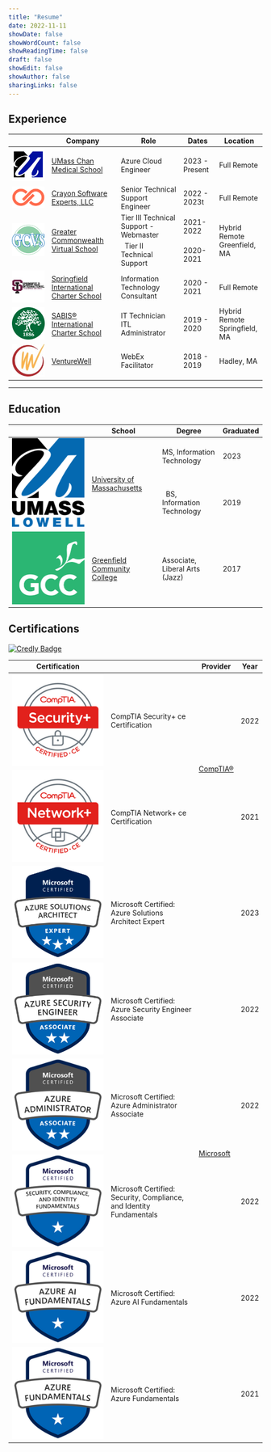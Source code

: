 ```yaml
---
title: "Resume"
date: 2022-11-11
showDate: false
showWordCount: false
showReadingTime: false
draft: false
showEdit: false
showAuthor: false
sharingLinks: false
---
```


## Experience

<table>
    <thead>
        <tr>
            <th></th>
            <th>Company</th>
            <th>Role</th>
            <th>Dates</th>
            <th>Location</th>
        </tr>
    </thead>
    <tbody>
        <tr>
            <td ><img class="customEntitityLogo" src="umasschan.png"/></td>
            <td><a href="https://www.umassmed.edu/" target="_blank">UMass Chan Medical School</a></td>
            <td>Azure Cloud Engineer</td>
            <td>2023 - Present</td>
            <td>Full Remote</td>
        </tr>
        <tr>
            <td ><img class="customEntitityLogo" src="crayon.png"/></td>
            <td><a href="https://www.crayon.com/us/" target="_blank">Crayon Software Experts, LLC</a></td>
            <td>Senior Technical Support Engineer</td>
            <td>2022 - 2023t</td>
            <td>Full Remote</td>
        </tr>
        <tr>
            <td rowspan=2><img class="customEntitityLogo" src="gcvs.png"/></td>
            <td rowspan=2><a href="https://www.gcvs.org" target="_blank">Greater Commonwealth Virtual School</a></td>
            <td>Tier III Technical Support - Webmaster</td>
            <td>2021-2022</td>
            <td rowspan=2>Hybrid Remote </br>Greenfield, MA</td>
        </tr>
        <tr>
            <td>&nbsp;&nbsp;Tier II Technical Support</td>
            <td>2020-2021</td>
        </tr>
        <tr>
            <td ><img class="customEntitityLogo" src="sics.jpg"/></td>
            <td><a href="https://sics.org" target="_blank">Springfield International Charter School</a></td>
            <td>Information Technology Consultant</td>
            <td>2020 - 2021</td>
            <td>Full Remote</td>
        </tr>
        <tr>
            <td ><img class="customEntitityLogo" src="sabis.png"/></td>
            <td><a href="https://www.sabis.net" target="_blank">SABIS® International Charter School</a></td>
            <td>IT Technician</br>ITL Administrator</td>
            <td>2019 - 2020</td>
            <td>Hybrid Remote</br>Springfield, MA</td>
        </tr>
        <tr>
            <td ><img class="customEntitityLogo" src="vw.jpg"/></td>
            <td><a href="https://venturewell.org/" target="_blank">VentureWell</a></td>
            <td>WebEx Facilitator</td>
            <td>2018 - 2019</td>
            <td>Hadley, MA</td>
        </tr>
    </tbody>
</table>

---

## Education

<table>
    <thead>
        <tr>
            <th></th>
            <th>School</th>
            <th>Degree</th>
            <th>Graduated</th>
        </tr>
    </thead>
    <tbody>
        <tr>
            <td rowspan=2><img class="customEntitityLogo" src="uml.svg"/></td>
            <td rowspan=2><a href="https://www.uml.edu" target="_blank">University of Massachusetts</a></td>
            <td>MS, Information Technology</td>
            <td>2023</td>
        </tr>
        <tr>
            <td>&nbsp;&nbsp;BS, Information Technology</td>
            <td>2019</td>
        </tr>
        <tr>
            <td><img class="customEntitityLogo" src="gcc.jpg"/></td>
            <td><a href="https://www.gcc.mass.edu" target="_blank">Greenfield Community College</a></td>
            <td>Associate, Liberal Arts (Jazz)</td>
            <td>2017</td>
        </tr>
    </tbody>
</table>

## Certifications

[![Credly Badge](https://img.shields.io/badge/-Credly_Verification-orange?style=for-the-badge&logo=Credly&logoColor=white)](https://www.credly.com/users/joseph-courtney/badges)

<table>
    <thead>
        <tr>
            <th>Certification</th>
            <th></th>
            <th>Provider</th>
            <th>Year</th>
        </tr>
    </thead>
    <tbody>
        <tr> 
            <td><img class="customEntitityLogo" src="security.png"/></td>
            <td>CompTIA Security+ ce Certification</td>
            <td rowspan=2><a href="https://www.comptia.org" target="_blank">CompTIA®</a></td>
            <td>2022</td>
        </tr>
        <tr>
            <td><img class="customEntitityLogo" src="network.png"/></td>
            <td>CompTIA Network+ ce Certification</td>
            <td>2021</td>
        </tr>
        <tr>
            <td ><img class="customEntitityLogo" src="az305.png"/></td> 
            <td>Microsoft Certified: Azure Solutions Architect Expert</td>
            <td rowspan=6><a href="https://learn.microsoft.com/en-us/users/joecourtney/" target="_blank">Microsoft</a></td>
            <td>2023</td>
        </tr>
        <tr>
            <td ><img class="customEntitityLogo" src="az500.png"/></td> 
            <td>Microsoft Certified: Azure Security Engineer Associate</td>
            <td>2022</td>
        </tr>
        <tr>
            <td ><img class="customEntitityLogo" src="az104.png"/></td> 
            <td>Microsoft Certified: Azure Administrator Associate</td>
            <td>2022</td>
        </tr>
        <tr>
            <td ><img class="customEntitityLogo" src="sc900.png"/></td>
            <td>Microsoft Certified: Security, Compliance, and Identity Fundamentals</td>
            <td>2022</td>
        </tr>
        <tr>
            <td ><img class="customEntitityLogo" src="ai900.png"/></td>
            <td>Microsoft Certified: Azure AI Fundamentals</td>
            <td>2022</td>
        </tr>
        <tr>
            <td ><img class="customEntitityLogo" src="az900.png"/></td>
            <td>Microsoft Certified: Azure Fundamentals</td>
            <td>2021</td>
        </tr>
    </tbody>
</table>

